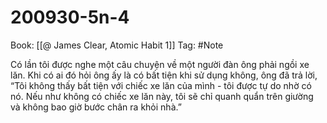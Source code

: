 # 200930-5n-4

Book: [[@ James Clear, Atomic Habit 1]]
Tag: #Note

Có lần tôi được nghe một câu chuyện về một người đàn ông phải ngồi xe lăn. Khi có ai đó hỏi ông ấy là có bất tiện khi sử dụng không, ông đã trả lời, “Tôi không thấy bất tiện với chiếc xe lăn của mình - tôi được tự do nhờ có nó. Nếu như không có chiếc xe lăn này, tôi sẽ chỉ quanh quẩn trên giường và không bao giờ bước chân ra khỏi nhà.”